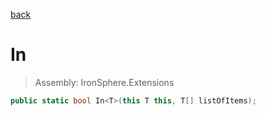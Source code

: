 ﻿

[back](/IronSphere.Extensions/types/GenericExtension)

# In

> Assembly: IronSphere.Extensions

```csharp
public static bool In<T>(this T this, T[] listOfItems);
```



 